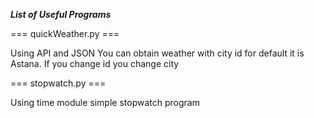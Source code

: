 
***List of Useful Programs***

=== quickWeather.py ===

Using API and JSON
You can obtain weather with city id
for default it is Astana.
If you change id you change city

=== stopwatch.py ===

Using time module simple stopwatch program